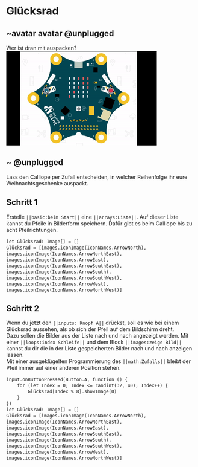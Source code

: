 # Glücksrad
## ~avatar avatar @unplugged
Wer ist dran mit auspacken? <br>
![Gluecksrad](https://github.com/r00b1nh00d/gluecksrad/blob/master/Gluecksrad.gif?raw=true)
## ~ @unplugged 
Lass den Calliope per Zufall entscheiden, in welcher Reihenfolge ihr eure Weihnachtsgeschenke auspackt.


## Schritt 1
Erstelle  ``||basic:beim Start||`` eine ``||arrays:Liste||``. Auf dieser Liste kannst du Pfeile in Bilderform speichern. Dafür gibt es beim Calliope bis zu acht Pfeilrichtungen.
```blocks
let Glücksrad: Image[] = []
Glücksrad = [images.iconImage(IconNames.ArrowNorth), images.iconImage(IconNames.ArrowNorthEast), images.iconImage(IconNames.ArrowEast), images.iconImage(IconNames.ArrowSouthEast), images.iconImage(IconNames.ArrowSouth), images.iconImage(IconNames.ArrowSouthWest), images.iconImage(IconNames.ArrowWest), images.iconImage(IconNames.ArrowNorthWest)]

```

## Schritt 2
Wenn du jetzt den ``||inputs: Knopf A||`` drückst, soll es wie bei einem Glücksrad aussehen, als ob sich der Pfeil auf dem Bildschirm dreht.<br>
Dazu sollen die Bilder aus der Liste nach und nach angezeigt werden. Mit einer ``||loops:index Schleife||`` und dem Block ``||images:zeige Bild||`` kannst du dir die in der Liste gespeicherten Bilder nach und nach anzeigen lassen. <br>
Mit einer ausgeklügelten  Programmierung des ``||math:Zufalls||`` bleibt der Pfeil immer auf einer anderen Position stehen. 

```blocks
input.onButtonPressed(Button.A, function () {
    for (let Index = 0; Index <= randint(32, 40); Index++) {
        Glücksrad[Index % 8].showImage(0)
    }
})
let Glücksrad: Image[] = []
Glücksrad = [images.iconImage(IconNames.ArrowNorth), images.iconImage(IconNames.ArrowNorthEast), images.iconImage(IconNames.ArrowEast), images.iconImage(IconNames.ArrowSouthEast), images.iconImage(IconNames.ArrowSouth), images.iconImage(IconNames.ArrowSouthWest), images.iconImage(IconNames.ArrowWest), images.iconImage(IconNames.ArrowNorthWest)]
```

